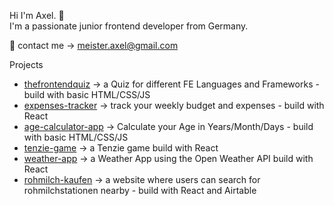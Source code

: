 <p></p>
<p>Hi I'm Axel. 👋 <br/>I'm a passionate junior frontend developer from Germany.</p>

📧 contact me → [meister.axel@gmail.com](mailto:meister.axel@gmail.com)

<p>Projects</p> 

- [thefrontendquiz](https://github.com/meisteraxel/frontend-quiz) → a Quiz for different FE Languages and Frameworks - build with basic HTML/CSS/JS
- [expenses-tracker](https://github.com/meisteraxel/expenses-chart) → track your weekly budget and expenses - build with React
- [age-calculator-app](https://github.com/meisteraxel/age-calculator-app-main) → Calculate your Age in Years/Month/Days - build with basic HTML/CSS/JS
- [tenzie-game](https://github.com/meisteraxel/tenzie) → a Tenzie game build with React
- [weather-app](https://github.com/meisteraxel/weather-app) → a Weather App using the Open Weather API build with React
- [rohmilch-kaufen](https://github.com/meisteraxel/rohmilch-kaufen.de) → a website where users can search for rohmilchstationen nearby - build with React and Airtable 


